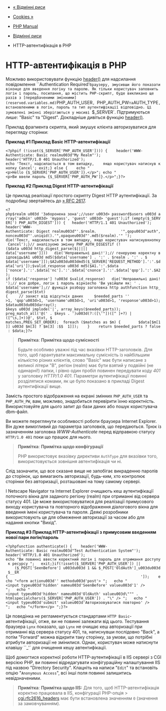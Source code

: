 - [« Відмінні риси](features.md)
- [Cookies »](features.cookies.md)

- [PHP Manual](index.md)
- [Відмінні риси](features.md)
- HTTP-автентифікація в PHP

# HTTP-автентифікація в PHP

Можливо використовувати функцію [header()](function.header.md) для
надсилання повідомлення ``Authentication Required'` браузеру, змусивши його
показати віконце для введення логіну та паролю. Як тільки користувач
заповнить логін і пароль, посилання, що містить PHP-скрипт, буде викликано ще
разів з [передбаченими змінними](reserved.variables.md)
`PHP_AUTH_USER`, `PHP_AUTH_PW` та `AUTH_TYPE`, встановленими в логін,
пароль та тип аутентифікації відповідно. Ці зумовлені
змінні зберігаються у масиві `$_SERVER`. Підтримуються *лише*:
"Basic" та "Digest". Докладніше дивіться функцію
[header()](function.header.md).

Приклад фрагмента скрипта, який змушує клієнта авторизуватися для
перегляду сторінки:

**Приклад #1 Приклад Basic HTTP-автентифікації**

` <?phpif (!isset($_SERVER['PHP_AUTH_USER']))) {    header('WWW-Authenticate: Basic realmu003d"My Realm"'); header('HTTP/1.0 401 Unauthorized'); echo 'Текст, надсилається в том випадку,    якщо користувач натиснув кнопку Cancel'; exit;} else {    echo "<p>Hello {$_SERVER['PHP_AUTH_USER']}.</p>"; echo "<p>Ви ввели пароль {$_SERVER['PHP_AUTH_PW']}.</p>";}?> `

**Приклад #2 Приклад Digest HTTP-автентифікації**

Це приклад реалізації простого скрипту Digest HTTP аутентифікації. За
подробиці звертайтесь до [» RFC 2617](http://www.faqs.org/rfcs/rfc2617).

` <?php$realm u003d 'Заборонена зона';//user u003d> password$users u003d array('admin' u003d> 'mypass', 'guest' u003d> 'guest');if (empty($_SERVER[') PHP_AUTH_DIGEST'])) {   header('HTTP/1.1 401 Unauthorized'); header('WWW-Authenticate: Digest realmu003d"'.$realm.           '",qopu003d"auth",nonceu003d"'.uniqid().'",opaqueu003d"'.md5($realm).'" '); die('Текст, надсилається в том випадку, якщо користувач натиснувкнопку Cancel');}// аналізуємо змінну PHP_AUTH_DIGESTif (!($data u003d http_digest_parse($||||| data['username']]))   die('Неправильні дані!');// генеруємо коректну відповідь$A1 u003d md5($data['username'] . ':' . $realm . ':' . $ $data['username']]);$A2u003du003dmd5($_SERVER['REQUEST_METHOD'].':'.$data['uri']);$valid_response u003d md5($A1.':'.$data ['nonce'].':'.$data['nc'].':'.$data['cnonce'].':'.$data['qop'].':'.$A2); if ($data['response'] !u003d $valid_response)   die('Неправильні дані!');// все добре, логін і пароль вірніecho 'Ви увійшли як: ' . $data['username'];// функція розбору заголовка http authfunction http_digest_parse($txt){     // захист від відсутніх даних     $needed_parts '' >1, 'qop'u003d>1, 'username'u003d>1, 'uri'u003d>1, 'response'u003d>1); $datau003du003darray(); $keys u003d implode('|', array_keys($needed_parts)); preg_match_all('@(' . $keys . ')u003d(?:([\'"])([^ ]+?) |([^\s,]+))@', $txt, $ matches,PREG_SET_ORDER);  foreach ($matches as $m) {        $data[$m[1]] u003d $m[3] ? $m[3] :$$  1]]);    }    return $needed_parts ? false : $data;}?> `

> **Примітка**: **Примітка щодо сумісності**
>
> Будьте особливо уважні під час вказівки HTTP-заголовків. Для того,
> щоб гарантувати максимальну сумісність із найбільшим
> кількістю різних клієнтів, слово "Basic" має бути написане з
> великої літери "B", регіон (realm) має бути взятий у подвійні (не
> одинарні!) лапки, і рівно один пробіл повинен передувати коду
> *401* у заголовку *HTTP/1.0 401*. Параметри аутентифікації повинні
> розділятися комами, як це було показано в прикладі Digest
> аутентифікації вище.

Замість простого відображення на екрані змінних `PHP_AUTH_USER` та
`PHP_AUTH_PW`, вам, можливо, знадобиться перевірити їхню коректність.
Використовуйте для цього запит до бази даних або пошук користувача
dbm-файл.

Ви можете переглянути особливості роботи браузера Internet Explorer. Він
дуже вимогливий до параметра заголовків, що передаються. Трюк із зазначенням
заголовка *WWW-Authenticate* перед відправкою статусу `HTTP/1.0 401` поки
що працює для нього.

> **Примітка**: **Примітка щодо конфігурації**
>
> PHP використовує вказівку директиви `AuthType` для вказівки того,
> використовується зовнішня автентифікація чи ні.

Слід зазначити, що все сказане вище не запобігає викраденню
паролів до сторінок, що вимагають авторизації, будь-ким, хто контролює
сторінки без авторизації, розташовані на тому самому сервері.

І Netscape Navigator та Internet Explorer очищають кеш аутентифікації
поточного вікна для заданого регіону (realm) при отриманні від сервера
статусу 401. Це може використовуватися для реалізації примусового
виходу користувача та повторного відображення діалогового вікна для введення
імені користувача та пароля. Деякі розробники використовують це для
обмеження авторизації за часом або для надання кнопки
"Вихід".

**Приклад #3 Приклад HTTP-автентифікації з примусовим введенням нової
пари логін/пароль**

`<?phpfunction authenticate() {    header('WWW-Authenticate: Basic realmu003d"Test Authentication System"'); header('HTTP/1.0 401 Unauthorized'); echo "Ви повинні ввести коректний логін і пароль для отримання доступу к ресурсу
";   exit;}if(!isset($_SERVER['PHP_AUTH_USER']) ||    ($_POST['SeenBefore'] u003du003d 1 && $_POST['OldAuth']_u003du003d $__ER {                                                            ']);    echo "<form actionu003d'' methodu003d'post'>
";   echo "<input typeu003d'hidden' nameu003d'SeenBefore' valueu003d'1' />
";   echo "<input typeu003d'hidden' nameu003d'OldAuth' valueu003d\""" . htmlspecialchars($_SERVER['PHP_AUTH_USER']) . "\" />
";   echo "<input typeu003d'submit' valueu003d'Авторизовуватися повторно' />
";   echo "</form></p>
";}?> `

Ця поведінка не регламентується стандартами
`HTTP Basic`-автентифікації, отже, ви не повинні залежати від
цього. Тестування браузера `Lynx` показало, що `Lynx` не очищає кеш
авторизації при отриманні від сервера статусу 401, та, натиснувши
послідовно "Back", а потім "Forward" можна відкрити таку
сторінку, за умови, що потрібні атрибути авторизації не змінилися.
Однак, користувач може натиснути клавішу ``_'` для очищення кешу
автентифікації.

Щоб домогтися коректної роботи HTTP-аутентифікації в IIS
сервері з CGI версією PHP, ви повинні відредагувати конфігураційну
налаштування IIS під назвою "Directory Security". Клацніть на написи
"`Edit`" та встановіть опцію "`Anonymous Access`", всі інші поля
повинні залишитись невідзначеними.

> **Примітка**: **Примітка щодо IIS:**
> Для того, щоб HTTP-автентифікація коректно працювала в IIS,
> конфігурації PHP-опція > [cgi.rfc2616_headers](ini.core.md#ini.cgi.rfc2616-headers) має
> бути встановлена значенням `0` (значення за замовчуванням).
